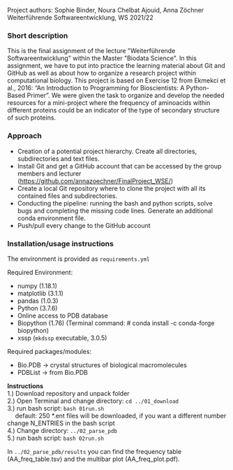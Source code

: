 
Project authors: Sophie Binder, Noura Chelbat Ajouid, Anna Zöchner <br>
Weiterführende Softwareentwicklung, WS 2021/22
<br>

### Short description

This is the final assignment of the lecture "Weiterführende Softwareentwicklung" within the Master "Biodata Science". In this assignment, 
we have to put into practice the learning material about Git and GitHub as well as about how to organize a research project within computational biology. 
This project is based on Exercise 12 from Ekmekci et al., 2016: “An Introduction to Programming for Bioscientists: A Python-Based Primer”.
We were given the task to organize and develop the needed resources for a mini-project where the frequency of aminoacids within different proteins could be 
an indicator of the type of secondary structure of such proteins.

### Approach

* Creation of a potential project hierarchy. Create all directories, subdirectories and text files.
* Install Git and get a GitHub account that can be accessed by the group members and lecturer (https://github.com/annazoechner/FinalProject_WSE/)
* Create a local Git repository where to clone the project with all its contained files and subdirectories.
* Conducting the pipeline: running the bash and python scripts, solve bugs and completing the missing code lines. Generate an additional conda environment file.
* Push/pull every change to the GitHub account

### Installation/usage instructions
The environment is provided as `requirements.yml`

Required Environment: 
- numpy (1.18.1) 
- matplotlib (3.1.1) 
- pandas (1.0.3)
- Python (3.7.6) 
- Online access to PDB database 
- Biopython (1.76) (Terminal command: # conda install -c conda-forge biopython)
- xssp (`mkdssp` executable, 3.0.5) 
     
Required packages/modules: 
- Bio.PDB -> crystal structures of biological macromolecules 
- PDBList -> from Bio.PDB

**Instructions**
<br>
1.) Download repository and unpack folder <br>
2.) Open Terminal and change directory: `cd ../01_download` <br>
3.) run bash script: `bash 01run.sh`<br>
&emsp; default: 250 *.ent files will be downloaded, if you want a different number change N_ENTRIES in the bash script <br>
4.) Change directory: `../02_parse_pdb` <br>
5.) run bash script: `bash 02run.sh` <br>

In `../02_parse_pdb/results` you can find the frequency table (AA_freq_table.tsv) and the multibar plot (AA_freq_plot.pdf).


